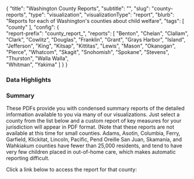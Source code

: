 {
	"title": "Washington County Reports",
	"subtitle": "",
	"slug": "county-reports",
	"type": "visualization",
	"visualizationType": "report",
	"blurb": "Reports for each of Washington's counties about child welfare",
     "tags": [
          "county"
     ],
	"config": {		
		"report-prefix": "county_report_",
		"reports": [
                    "Benton",
                    "Chelan",
                    "Clallam",
                    "Clark",
                    "Cowlitz",
                    "Douglas",
                    "Franklin",
                    "Grant",
                    "Grays Harbor",
                    "Island",
                    "Jefferson",
                    "King",
                    "Kitsap",
                    "Kittitas",
                    "Lewis",
                    "Mason",
                    "Okanogan",
                    "Pierce",
                    "Whatcom",
                    "Skagit",
                    "Snohomish",
                    "Spokane",
                    "Stevens",
                    "Thurston",
                    "Walla Walla",                
                    "Whitman",
                    "Yakima"
               ]
	}
}

### Data Highlights

### Summary

These PDFs provide you with condensed summary reports of the detailed information available to you via many of our visualizations. Just select a county from the list below and a custom report of key measures for your jurisdiction will appear in PDF format. (Note that these reports are not available at this time for small counties. Adams, Asotin, Columbia, Ferry, Garfield, Klickitat, Lincoln, Pacific, Pend Oreille San Juan, Skamania, and Wahkiakum counties have fewer than 25,000 residents, and tend to have very few children placed in out-of-home care, which makes automatic reporting difficult.

Click a link below to access the report for that county:
